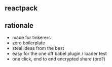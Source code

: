 reactpack
---


rationale
---

- made for tinkerers 
- zero boilerplate 
- steal ideas from the best
- easy for the one off babel plugin / loader test 
- one click, end to end encrypted share (pro?)